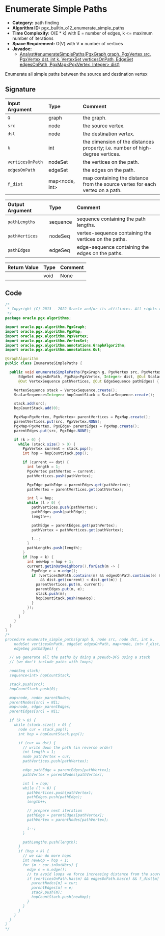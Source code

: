 # Enumerate Simple Paths

- **Category:** path finding
- **Algorithm ID:** pgx_builtin_o12_enumerate_simple_paths
- **Time Complexity:** O(E * k) with E = number of edges, k <= maximum number of iterations
- **Space Requirement:** O(V) with V = number of vertices
- **Javadoc:** 
  - [Analyst#enumerateSimplePaths(PgxGraph graph, PgxVertex<ID> src, PgxVertex<ID> dst, int k, VertexSet<ID> verticesOnPath, EdgeSet edgesOnPath, PgxMap<PgxVertex<ID>, Integer> dist)](https://docs.oracle.com/en/database/oracle/property-graph/22.3/spgjv/oracle/pgx/api/Analyst.html#enumerateSimplePaths-oracle.pgx.api.PgxGraph-oracle.pgx.api.PgxVertex-oracle.pgx.api.PgxVertex-int-oracle.pgx.api.VertexSet-oracle.pgx.api.EdgeSet-oracle.pgx.api.PgxMap)

Enumerate all simple paths between the source and destination vertex


## Signature

| Input Argument | Type | Comment |
| :--- | :--- | :--- |
| `G` | graph | the graph. |
| `src` | node | the source vertex. |
| `dst` | node | the destination vertex. |
| `k` | int | the dimension of the distances property; i.e. number of high-degree vertices. |
| `verticesOnPath` | nodeSet | the vertices on the path. |
| `edgesOnPath` | edgeSet | the edges on the path. |
| `f_dist` | map<node, int> | map containing the distance from the source vertex for each vertex on a path. |

| Output Argument | Type | Comment |
| :--- | :--- | :--- |
| `pathLengths` | sequence<int> | sequence containing the path lengths. |
| `pathVertices` | nodeSeq | vertex-sequence containing the vertices on the paths. |
| `pathEdges` | edgeSeq | edge-sequence containing the edges on the paths. |

| Return Value | Type | Comment |
| :--- | :--- | :--- |
| | void | None |

## Code

```java
/*
 * Copyright (C) 2013 - 2022 Oracle and/or its affiliates. All rights reserved.
 */
package oracle.pgx.algorithms;

import oracle.pgx.algorithm.PgxGraph;
import oracle.pgx.algorithm.PgxMap;
import oracle.pgx.algorithm.PgxVertex;
import oracle.pgx.algorithm.VertexSet;
import oracle.pgx.algorithm.annotations.GraphAlgorithm;
import oracle.pgx.algorithm.annotations.Out;

@GraphAlgorithm
public class EnumerateSimplePaths {

  public void enumerateSimplePaths(PgxGraph g, PgxVertex src, PgxVertex dst, int k, VertexSet verticesOnPath,
      EdgeSet edgesOnPath, PgxMap<PgxVertex, Integer> dist, @Out ScalarSequence<Integer> pathLengths,
      @Out VertexSequence pathVertices, @Out EdgeSequence pathEdges) {

    VertexSequence stack = VertexSequence.create();
    ScalarSequence<Integer> hopCountStack = ScalarSequence.create();

    stack.add(src);
    hopCountStack.add(0);

    PgxMap<PgxVertex, PgxVertex> parentVertices = PgxMap.create();
    parentVertices.put(src, PgxVertex.NONE);
    PgxMap<PgxVertex, PgxEdge> parentEdges = PgxMap.create();
    parentEdges.put(src, PgxEdge.NONE);

    if (k > 0) {
      while (stack.size() > 0) {
        PgxVertex current = stack.pop();
        int hop = hopCountStack.pop();

        if (current == dst) {
          int length = 1;
          PgxVertex pathVertex = current;
          pathVertices.push(pathVertex);

          PgxEdge pathEdge = parentEdges.get(pathVertex);
          pathVertex = parentVertices.get(pathVertex);

          int l = hop;
          while (l > 0) {
            pathVertices.push(pathVertex);
            pathEdges.push(pathEdge);
            length++;

            pathEdge = parentEdges.get(pathVertex);
            pathVertex = pathVertices.get(pathVertex);

            l--;
          }
          pathLengths.push(length);
        }
        if (hop < k) {
          int newHop = hop + 1;
          current.getInOutNeighbors().forEach(m -> {
            PgxEdge e = m.edge();
            if (verticesOnPath.contains(m) && edgesOnPath.contains(e) && dist.get(m) <= k
                && dist.get(current) < dist.get(m)) {
              parentVertices.put(m, current);
              parentEdges.put(m, e);
              stack.push(m);
              hopCountStack.push(newHop);
            }
          });
        }
      }
    }
  }
}
/*
procedure enumerate_simple_paths(graph G, node src, node dst, int k,
    nodeSet verticesOnPath, edgeSet edgesOnPath, map<node, int> f_dist; sequence<int> pathLengths, nodeSeq pathVertices,
    edgeSeq pathEdges) {

  // we generate all the paths by doing a pseudo-DFS using a stack
  // (we don't include paths with loops)

  nodeSeq stack;
  sequence<int> hopCountStack;

  stack.push(src);
  hopCountStack.push(0);

  map<node, node> parentNodes;
  parentNodes[src] = NIL;
  map<node, edge> parentEdges;
  parentEdges[src] = NIL;

  if (k > 0) {
    while (stack.size() > 0) {
      node cur = stack.pop();
      int hop = hopCountStack.pop();

      if (cur == dst) {
        // write down the path (in reverse order)
        int length = 1;
        node pathVertex = cur;
        pathVertices.push(pathVertex);

        edge pathEdge = parentEdges[pathVertex];
        pathVertex = parentNodes[pathVertex];

        int l = hop;
        while (l > 0) {
          pathVertices.push(pathVertex);
          pathEdges.push(pathEdge);
          length++;

          // prepare next iteration
          pathEdge = parentEdges[pathVertex];
          pathVertex = parentNodes[pathVertex];

          l--;
        }

        pathLengths.push(length);
      }
      if (hop < k) {
        // we can do more hops
        int newHop = hop + 1;
        for (m : cur.inOutNbrs) {
          edge e = m.edge();
          // to avoid loops we force increasing distance from the source
          if (verticesOnPath.has(m) && edgesOnPath.has(e) && f_dist[m] <= k && f_dist[cur] < f_dist[m]) {
            parentNodes[m] = cur;
            parentEdges[m] = e;
            stack.push(m);
            hopCountStack.push(newHop);
          }
        }
      }
    }
  }
}
*/
```
